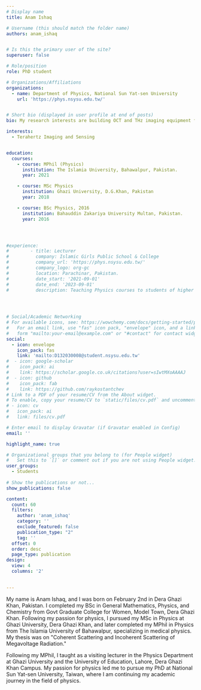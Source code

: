 ```yaml
---
# Display name
title: Anam Ishaq 

# Username (this should match the folder name)
authors: anam_ishaq


# Is this the primary user of the site?
superuser: false

# Role/position
role: PhD student

# Organizations/Affiliations
organizations:
  - name: Department of Physics, National Sun Yat-sen University
    url: 'https://phys.nsysu.edu.tw/'  


# Short bio (displayed in user profile at end of posts)
bio: My research interests are building OCT and THz imaging equipment for biomedical applications.

interests:
  - Terahertz Imaging and Sensing


education:
  courses:
    - course: MPhil (Physics)
      institution: The Islamia University, Bahawalpur, Pakistan.
      year: 2021

    - course: MSc Physics
      institution: Ghazi University, D.G.Khan, Pakistan
      year: 2018

    - course: BSc Physics, 2016
      institution: Bahauddin Zakariya University Multan, Pakistan.
      year: 2016    




#experience:
#        - title: Lecturer
#          company: Islamic Girls Public School & College
#          company_url: 'https://phys.nsysu.edu.tw/'
#          company_logo: org-gc
#          location: Parachinar, Pakistan.
#          date_start: '2021-09-01'
#          date_end: '2023-09-01'
#          description: Teaching Physics courses to students of higher secondary level
       



# Social/Academic Networking
# For available icons, see: https://wowchemy.com/docs/getting-started/page-builder/#icons
#   For an email link, use "fas" icon pack, "envelope" icon, and a link in the
#   form "mailto:your-email@example.com" or "#contact" for contact widget.
social:
  - icon: envelope
    icon_pack: fas
    link: 'mailto:D132030008@student.nsysu.edu.tw'
#  - icon: google-scholar
#    icon_pack: ai
#    link: https://scholar.google.co.uk/citations?user=sIwtMXoAAAAJ
#  - icon: github
#    icon_pack: fab
#    link: https://github.com/raykostantchev
# Link to a PDF of your resume/CV from the About widget.
# To enable, copy your resume/CV to `static/files/cv.pdf` and uncomment the lines below.
# - icon: cv
#   icon_pack: ai
#   link: files/cv.pdf

# Enter email to display Gravatar (if Gravatar enabled in Config)
email: ''

highlight_name: true

# Organizational groups that you belong to (for People widget)
#   Set this to `[]` or comment out if you are not using People widget.
user_groups:
  - Students
  
# Show the publications or not...
show_publications: false 

content:
  count: 60
  filters:
    author: 'anam_ishaq'
    category: ''
    exclude_featured: false
    publication_type: "2"
    tag: ''
  offset: 0
  order: desc
  page_type: publication
design:
  view: 4
  columns: '2'
  

---
```


  
My name is Anam Ishaq, and I was born on February 2nd in Dera Ghazi Khan, Pakistan. I completed my BSc in General Mathematics, Physics, and Chemistry from Govt Graduate College for Women, Model Town, Dera Ghazi Khan. Following my passion for physics, I pursued my MSc in Physics at Ghazi University, Dera Ghazi Khan, and later completed my MPhil in Physics from The Islamia University of Bahawalpur, specializing in medical physics. My thesis was on "Coherent Scattering and Incoherent Scattering of Megavoltage Radiation."

Following my MPhil, I taught as a visiting lecturer in the Physics Department at Ghazi University and the University of Education, Lahore, Dera Ghazi Khan Campus. My passion for physics led me to pursue my PhD at National Sun Yat-sen University, Taiwan, where I am continuing my academic journey in the field of physics.